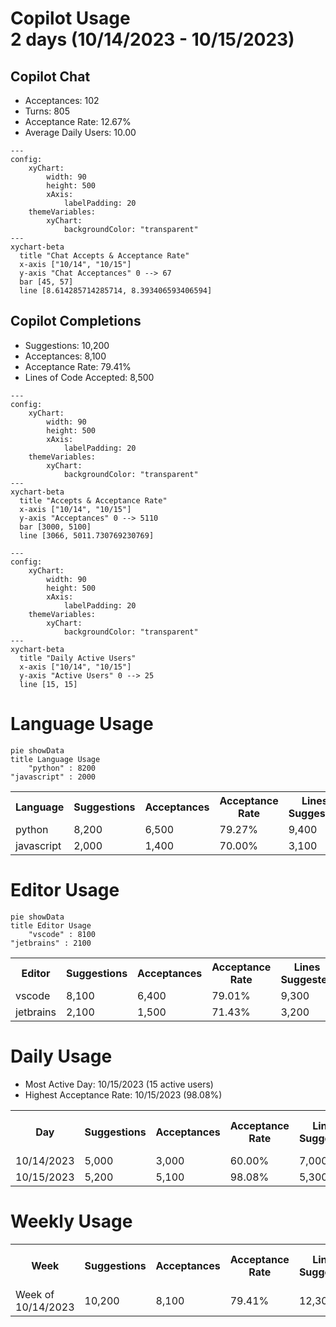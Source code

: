 <h1>Copilot Usage<br>2 days (10/14/2023 - 10/15/2023)</h1>
<h2>Copilot Chat</h2>
<ul><li>Acceptances: 102</li><li>Turns: 805</li><li>Acceptance Rate: 12.67%</li><li>Average Daily Users: 10.00</li></ul>

```mermaid
---
config:
    xyChart:
        width: 90
        height: 500
        xAxis:
            labelPadding: 20
    themeVariables:
        xyChart:
            backgroundColor: "transparent"
---
xychart-beta
  title "Chat Accepts & Acceptance Rate"
  x-axis ["10/14", "10/15"]
  y-axis "Chat Acceptances" 0 --> 67
  bar [45, 57]
  line [8.614285714285714, 8.393406593406594]
```
<h2>Copilot Completions</h2>
<ul><li>Suggestions: 10,200</li><li>Acceptances: 8,100</li><li>Acceptance Rate: 79.41%</li><li>Lines of Code Accepted: 8,500</li></ul>

```mermaid
---
config:
    xyChart:
        width: 90
        height: 500
        xAxis:
            labelPadding: 20
    themeVariables:
        xyChart:
            backgroundColor: "transparent"
---
xychart-beta
  title "Accepts & Acceptance Rate"
  x-axis ["10/14", "10/15"]
  y-axis "Acceptances" 0 --> 5110
  bar [3000, 5100]
  line [3066, 5011.730769230769]
```

```mermaid
---
config:
    xyChart:
        width: 90
        height: 500
        xAxis:
            labelPadding: 20
    themeVariables:
        xyChart:
            backgroundColor: "transparent"
---
xychart-beta
  title "Daily Active Users"
  x-axis ["10/14", "10/15"]
  y-axis "Active Users" 0 --> 25
  line [15, 15]
```
<h1>Language Usage</h1>

```mermaid
pie showData
title Language Usage
    "python" : 8200
"javascript" : 2000
```
<table><tr><th>Language</th><th>Suggestions</th><th>Acceptances</th><th>Acceptance Rate</th><th>Lines Suggested</th><th>Lines Accepted</th><th>Active Users</th></tr><tr><td>python</td><td>8,200</td><td>6,500</td><td>79.27%</td><td>9,400</td><td>6,700</td><td>5</td></tr><tr><td>javascript</td><td>2,000</td><td>1,400</td><td>70.00%</td><td>3,100</td><td>2,000</td><td>5</td></tr></table>
<h1>Editor Usage</h1>

```mermaid
pie showData
title Editor Usage
    "vscode" : 8100
"jetbrains" : 2100
```
<table><tr><th>Editor</th><th>Suggestions</th><th>Acceptances</th><th>Acceptance Rate</th><th>Lines Suggested</th><th>Lines Accepted</th><th>Active Users</th></tr><tr><td>vscode</td><td>8,100</td><td>6,400</td><td>79.01%</td><td>9,300</td><td>6,600</td><td>5</td></tr><tr><td>jetbrains</td><td>2,100</td><td>1,500</td><td>71.43%</td><td>3,200</td><td>2,100</td><td>5</td></tr></table>
<h1>Daily Usage</h1>
<ul><li>Most Active Day: 10/15/2023 (15 active users)</li><li>Highest Acceptance Rate: 10/15/2023 (98.08%)</li></ul>
<table><tr><th>Day</th><th>Suggestions</th><th>Acceptances</th><th>Acceptance Rate</th><th>Lines Suggested</th><th>Lines Accepted</th><th>Active Users</th><th>Chat Acceptances</th><th>Chat Turns</th><th>Active Chat Users</th></tr><tr><td>10/14/2023</td><td>5,000</td><td>3,000</td><td>60.00%</td><td>7,000</td><td>3,500</td><td>15</td><td>45</td><td>350</td><td>8</td></tr><tr><td>10/15/2023</td><td>5,200</td><td>5,100</td><td>98.08%</td><td>5,300</td><td>5,000</td><td>15</td><td>57</td><td>455</td><td>12</td></tr></table>
<h1>Weekly Usage</h1>
<table><tr><th>Week</th><th>Suggestions</th><th>Acceptances</th><th>Acceptance Rate</th><th>Lines Suggested</th><th>Lines Accepted</th><th>Active Users</th><th>Chat Acceptances</th><th>Chat Turns</th><th>Active Chat Users</th></tr><tr><td>Week of 10/14/2023</td><td>10,200</td><td>8,100</td><td>79.41%</td><td>12,300</td><td>8,500</td><td>15</td><td>102</td><td>805</td><td>12</td></tr></table>
